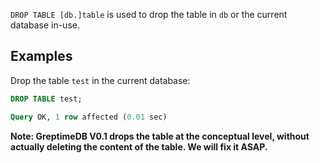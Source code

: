 `DROP TABLE [db.]table` is used to drop the table in `db` or the current database in-use.

## Examples
Drop the table `test` in the current database:
```sql
DROP TABLE test;
```
```sql
Query OK, 1 row affected (0.01 sec)
```
**Note: GreptimeDB V0.1 drops the table at the conceptual level, without actually deleting the content of the table. We will fix it ASAP.**


